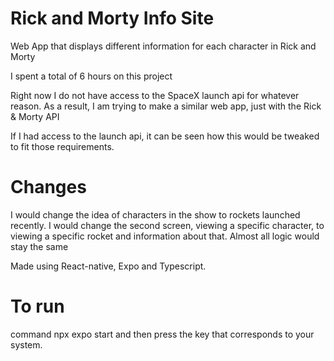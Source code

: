 # Rick and Morty Info Site 
Web App that displays different information for each character in Rick and Morty 

I spent a total of 6 hours on this project 

Right now I do not have access to the SpaceX launch api for whatever reason. As a result, I am trying to make a similar web app, just with the Rick & Morty API

If I had access to the launch api, it can be seen how this would be tweaked to fit those requirements. 

# Changes 
I would change the idea of characters in the show to rockets launched recently. 
I would change the second screen, viewing a specific character, to viewing a specific rocket and information about that.
Almost all logic would stay the same

Made using React-native, Expo and Typescript. 

# To run 
command npx expo start and then press the key that corresponds to your system. 
